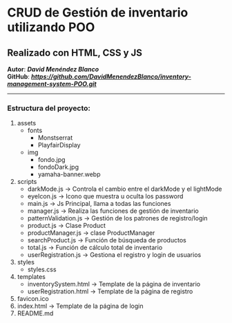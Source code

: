 # CRUD de Gestión de inventario utilizando POO 

## Realizado con HTML, CSS y JS 

**Autor**: ***David Menéndez Blanco*** <br>
**GitHub**: ***https://github.com/DavidMenendezBlanco/inventory-management-system-POO.git***
<hr>

### Estructura del proyecto:
    
1. assets
    * fonts 
        + Monstserrat
        + PlayfairDisplay
    * img 
        + fondo.jpg
        + fondoDark.jpg
        + yamaha-banner.webp
2. scripts
    * darkMode.js -> Controla el cambio entre el darkMode y el lightMode
    * eyeIcon.js -> Icono que muestra u oculta los password
    * main.js -> Js Principal, llama a todas las funciones
    * manager.js -> Realiza las funciones de gestión de inventario
    * patternValidation.js -> Gestión de los patrones de registro/login
    * product.js -> Clase Product
    * productManager.js -> clase ProductManager
    * searchProduct.js -> Función de búsqueda de productos
    * total.js -> Función de cálculo total de inventario
    * userRegistration.js -> Gestiona el registro y login de usuarios
3. styles
    * styles.css
4. templates
    * inventorySystem.html -> Template de la página de inventario
    * userRegistration.html -> Template de la página de registro
5. favicon.ico
6. index.html -> Template de la página de login
7. README.md



